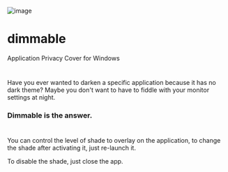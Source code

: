 ![image](https://github.com/himothy-dev/dimmable/assets/166666905/900d735d-e451-4cbe-9868-73607b20ac09)
# dimmable
Application Privacy Cover for Windows
#

Have you ever wanted to darken a specific application because it has no dark theme?
Maybe you don't want to have to fiddle with your monitor settings at night.
### Dimmable is the answer.
#

You can control the level of shade to overlay on the application, to change the shade after activating it, just re-launch it. 

To disable the shade, just close the app.
